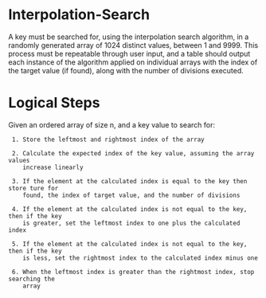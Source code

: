 # Interpolation-Search
A key must be searched for, using the interpolation search algorithm, in a randomly generated array of 1024 distinct values, between 1 and 9999. This process must be repeatable through user input, and a table should output each instance of the algorithm applied on individual arrays with the index of the target value (if found), along with the number of divisions executed.

# Logical Steps
   Given an ordered array of size n, and a key value to search for:
   
     1. Store the leftmost and rightmost index of the array
     
     2. Calculate the expected index of the key value, assuming the array values                
        increase linearly
     
     3. If the element at the calculated index is equal to the key then store ture for        
        found, the index of target value, and the number of divisions
     
     4. If the element at the calculated index is not equal to the key, then if the key   
        is greater, set the leftmost index to one plus the calculated index
        
     5. If the element at the calculated index is not equal to the key, then if the key         
        is less, set the rightmost index to the calculated index minus one
     
     6. When the leftmost index is greater than the rightmost index, stop searching the        
        array
